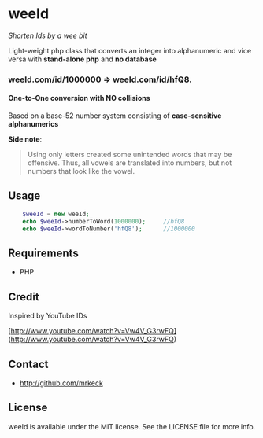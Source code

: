 # weeId
*Shorten Ids by a wee bit*

Light-weight php class that converts an integer into alphanumeric and vice versa with **stand-alone php** and **no database**

### weeId.com/id/1000000 => weeId.com/id/hfQ8.

#### One-to-One conversion with NO collisions

Based on a base-52 number system consisting of **case-sensitive alphanumerics**

**Side note**: 
> Using only letters created some unintended words that may be offensive.
> Thus, all vowels are translated into numbers, but not numbers that look like the vowel.

## Usage
```PHP
	$weeId = new weeId;
	echo $weeId->numberToWord(1000000);		//hfQ8
	echo $weeId->wordToNumber('hfQ8');		//1000000
```

## Requirements

- PHP

## Credit

Inspired by YouTube IDs

[http://www.youtube.com/watch?v=Vw4V_G3rwFQ] (http://www.youtube.com/watch?v=Vw4V_G3rwFQ)

## Contact

- http://github.com/mrkeck

## License

weeId is available under the MIT license. See the LICENSE file for more info.